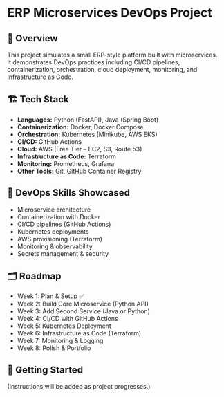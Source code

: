 # ERP Microservices DevOps Project

## 📌 Overview
This project simulates a small ERP-style platform built with microservices.  
It demonstrates DevOps practices including CI/CD pipelines, containerization, orchestration, cloud deployment, monitoring, and Infrastructure as Code.

## 🏗️ Tech Stack
- **Languages:** Python (FastAPI), Java (Spring Boot)
- **Containerization:** Docker, Docker Compose
- **Orchestration:** Kubernetes (Minikube, AWS EKS)
- **CI/CD:** GitHub Actions
- **Cloud:** AWS (Free Tier – EC2, S3, Route 53)
- **Infrastructure as Code:** Terraform
- **Monitoring:** Prometheus, Grafana
- **Other Tools:** Git, GitHub Container Registry

## 🎯 DevOps Skills Showcased
- Microservice architecture
- Containerization with Docker
- CI/CD pipelines (GitHub Actions)
- Kubernetes deployments
- AWS provisioning (Terraform)
- Monitoring & observability
- Secrets management & security

## 🗂️ Roadmap
- Week 1: Plan & Setup ✅
- Week 2: Build Core Microservice (Python API)
- Week 3: Add Second Service (Java or Python)
- Week 4: CI/CD with GitHub Actions
- Week 5: Kubernetes Deployment
- Week 6: Infrastructure as Code (Terraform)
- Week 7: Monitoring & Logging
- Week 8: Polish & Portfolio

## 🚀 Getting Started
(Instructions will be added as project progresses.)
